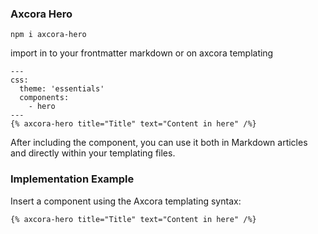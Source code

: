 ### Axcora Hero

```
npm i axcora-hero
```

import in to your frontmatter markdown or on axcora templating
```
---
css:
  theme: 'essentials'
  components:
    - hero
---
{% axcora-hero title="Title" text="Content in here" /%}
```

After including the component, you can use it both in Markdown articles and directly within your templating files.

### Implementation Example
Insert a component using the Axcora templating syntax:

```
{% axcora-hero title="Title" text="Content in here" /%}
```
